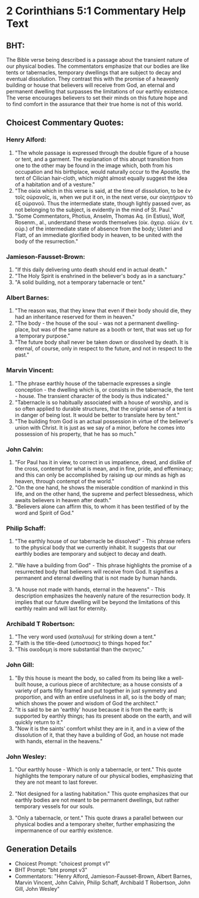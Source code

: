 # 2 Corinthians 5:1 Commentary Help Text

## BHT:
The Bible verse being described is a passage about the transient nature of our physical bodies. The commentators emphasize that our bodies are like tents or tabernacles, temporary dwellings that are subject to decay and eventual dissolution. They contrast this with the promise of a heavenly building or house that believers will receive from God, an eternal and permanent dwelling that surpasses the limitations of our earthly existence. The verse encourages believers to set their minds on this future hope and to find comfort in the assurance that their true home is not of this world.

## Choicest Commentary Quotes:
### Henry Alford:
1. "The whole passage is expressed through the double figure of a house or tent, and a garment. The explanation of this abrupt transition from one to the other may be found in the image which, both from his occupation and his birthplace, would naturally occur to the Apostle, the tent of Cilician hair-cloth, which might almost equally suggest the idea of a habitation and of a vesture." 
2. "The οἰκία which in this verse is said, at the time of dissolution, to be ἐν τοῖς οὐρανοῖς, is, when we put it on, in the next verse, our οἰκητήριον τὸ ἐξ οὐρανοῦ. Thus the intermediate state, though lightly passed over, as not belonging to the subject, is evidently in the mind of St. Paul."
3. "Some Commentators, Photius, Anselm, Thomas Aq. (in Estius), Wolf, Rosenm., al., understand these words themselves (οἰκ. ἀχειρ. αἰών. ἐν τ. οὐρ.) of the intermediate state of absence from the body; Usteri and Flatt, of an immediate glorified body in heaven, to be united with the body of the resurrection."

### Jamieson-Fausset-Brown:
1. "If this daily delivering unto death should end in actual death."
2. "The Holy Spirit is enshrined in the believer's body as in a sanctuary."
3. "A solid building, not a temporary tabernacle or tent."

### Albert Barnes:
1. "The reason was, that they knew that even if their body should die, they had an inheritance reserved for them in heaven."
2. "The body - the house of the soul - was not a permanent dwelling-place, but was of the same nature as a booth or tent, that was set up for a temporary purpose."
3. "The future body shall never be taken down or dissolved by death. It is eternal, of course, only in respect to the future, and not in respect to the past."

### Marvin Vincent:
1. "The phrase earthly house of the tabernacle expresses a single conception - the dwelling which is, or consists in the tabernacle, the tent - house. The transient character of the body is thus indicated."
2. "Tabernacle is so habitually associated with a house of worship, and is so often applied to durable structures, that the original sense of a tent is in danger of being lost. It would be better to translate here by tent."
3. "The building from God is an actual possession in virtue of the believer's union with Christ. It is just as we say of a minor, before he comes into possession of his property, that he has so much."

### John Calvin:
1. "For Paul has it in view, to correct in us impatience, dread, and dislike of the cross, contempt for what is mean, and in fine, pride, and effeminacy; and this can only be accomplished by raising up our minds as high as heaven, through contempt of the world."
2. "On the one hand, he shows the miserable condition of mankind in this life, and on the other hand, the supreme and perfect blessedness, which awaits believers in heaven after death."
3. "Believers alone can affirm this, to whom it has been testified of by the word and Spirit of God."

### Philip Schaff:
1. "The earthly house of our tabernacle be dissolved" - This phrase refers to the physical body that we currently inhabit. It suggests that our earthly bodies are temporary and subject to decay and death.

2. "We have a building from God" - This phrase highlights the promise of a resurrected body that believers will receive from God. It signifies a permanent and eternal dwelling that is not made by human hands.

3. "A house not made with hands, eternal in the heavens" - This description emphasizes the heavenly nature of the resurrection body. It implies that our future dwelling will be beyond the limitations of this earthly realm and will last for eternity.

### Archibald T Robertson:
1. "The very word used (καταλυω) for striking down a tent."
2. "Faith is the title-deed (υποστασις) to things hoped for."
3. "This οικοδομη is more substantial than the σκηνος."

### John Gill:
1. "By this house is meant the body, so called from its being like a well-built house, a curious piece of architecture; as a house consists of a variety of parts fitly framed and put together in just symmetry and proportion, and with an entire usefulness in all, so is the body of man; which shows the power and wisdom of God the architect." 
2. "It is said to be an 'earthly' house because it is from the earth; is supported by earthly things; has its present abode on the earth, and will quickly return to it."
3. "Now it is the saints' comfort whilst they are in it, and in a view of the dissolution of it, that they have a building of God, an house not made with hands, eternal in the heavens."

### John Wesley:
1. "Our earthly house - Which is only a tabernacle, or tent." This quote highlights the temporary nature of our physical bodies, emphasizing that they are not meant to last forever.

2. "Not designed for a lasting habitation." This quote emphasizes that our earthly bodies are not meant to be permanent dwellings, but rather temporary vessels for our souls.

3. "Only a tabernacle, or tent." This quote draws a parallel between our physical bodies and a temporary shelter, further emphasizing the impermanence of our earthly existence.


## Generation Details
- Choicest Prompt: "choicest prompt v1"
- BHT Prompt: "bht prompt v3"
- Commentators: "Henry Alford, Jamieson-Fausset-Brown, Albert Barnes, Marvin Vincent, John Calvin, Philip Schaff, Archibald T Robertson, John Gill, John Wesley"
